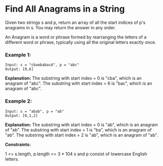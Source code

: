 # Find All Anagrams in a String

Given two strings s and p, return an array of all the start indices of p's anagrams in s. You may return the answer in any order.

An Anagram is a word or phrase formed by rearranging the letters of a different word or phrase, typically using all the original letters exactly once.


### Example 1:
```
Input: s = "cbaebabacd", p = "abc"
Output: [0,6]
```
**Explanation:**
The substring with start index = 0 is "cba", which is an anagram of "abc".
The substring with start index = 6 is "bac", which is an anagram of "abc".


### Example 2:
```
Input: s = "abab", p = "ab"
Output: [0,1,2]
```
**Explanation:**
The substring with start index = 0 is "ab", which is an anagram of "ab".
The substring with start index = 1 is "ba", which is an anagram of "ab".
The substring with start index = 2 is "ab", which is an anagram of "ab".
 

**Constraints:**

1 <= s.length, p.length <= 3 * 104
s and p consist of lowercase English letters.
